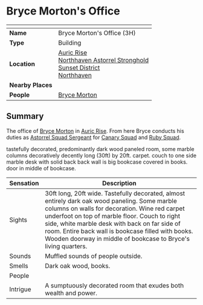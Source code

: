 # Bryce Morton's Office

| []() | |
| --- | --- |
| **Name** | Bryce Morton's Office (3H) |
| **Type** | Building |
| **Location** | [Auric Rise](auric-rise.md)<br />[Northhaven Astorrel Stronghold](../strongholds/northhaven-astorrel-stronghold.md)<br />[Sunset District](../districts/sunset-district.md)<br />[Northhaven](../cities/northhaven.md) |
| **Nearby Places** | |
| **People** | [Bryce Morton](../../characters/bryce-morton.md) |

## Summary

The office of [Bryce Morton](../../characters/bryce-morton.md) in [Auric Rise](auric-rise.md). From here Bryce conducts his duties as [Astorrel Squad Sergeant](../../organisations/astorrel/ranks/astorrel-squad-sergeant.md) for [Canary Squad](../../organisations/astorrel/squads/canary-squad.md) and [Ruby Squad](../../organisations/astorrel/squads/ruby-squad.md).

tastefully decorated, predominantly dark wood paneled room, some marble columns decoratively
decently long (30ft) by 20ft. carpet.
couch to one side
marble desk with solid back
back wall is big bookcase covered in books. door in middle of bookcase.


| Sensation | Description |
| ---- | --- |
| Sights | 30ft long, 20ft wide. Tastefully decorated, almost entirely dark oak wood paneling. Some marble columns on walls for decoration. Wine red carpet underfoot on top of marble floor. Couch to right side, white marble desk with back on far side of room. Entire back wall is bookcase filled with books. Wooden doorway in middle of bookcase to Bryce's living quarters. |
| Sounds | Muffled sounds of people outside. |
| Smells | Dark oak wood, books. |
| People | |
| Intrigue | A sumptuously decorated room that exudes both wealth and power. |
